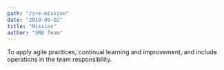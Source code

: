```yaml
---
path: "/sre-mission"
date: "2019-09-02"
title: "Mission"
author: "SRE Team"
---
```


To apply agile practices, continual learning and improvement, and include operations in the team responsibility.